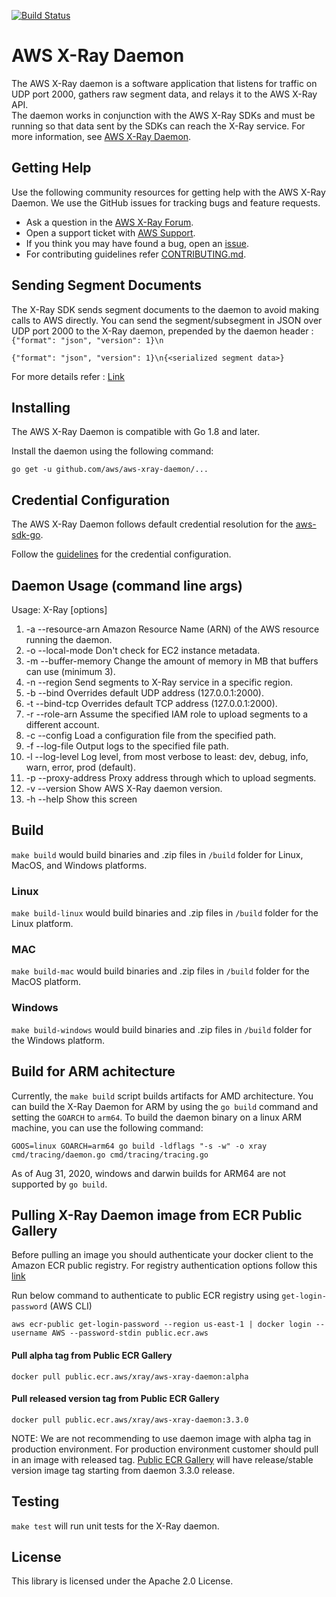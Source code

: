 [![Build Status](https://travis-ci.org/aws/aws-xray-daemon.svg?branch=master)](https://travis-ci.org/aws/aws-xray-daemon)

# AWS X-Ray Daemon  

The AWS X-Ray daemon is a software application that listens for traffic on UDP port 2000, gathers raw segment data, and relays it to the AWS X-Ray API.   
The daemon works in conjunction with the AWS X-Ray SDKs and must be running so that data sent by the SDKs can reach the X-Ray service. For more information,
 see [AWS X-Ray Daemon](https://docs.aws.amazon.com/xray/latest/devguide/xray-daemon.html).

## Getting Help  

Use the following community resources for getting help with the AWS X-Ray Daemon. We use the GitHub issues for tracking bugs and feature requests.  

* Ask a question in the [AWS X-Ray Forum](https://forums.aws.amazon.com/forum.jspa?forumID=241&start=0).  
* Open a support ticket with [AWS Support](http://docs.aws.amazon.com/awssupport/latest/user/getting-started.html).  
* If you think you may have found a bug, open an [issue](https://github.com/aws/aws-xray-daemon/issues/new).  
* For contributing guidelines refer [CONTRIBUTING.md](https://github.com/aws/aws-xray-daemon/blob/master/CONTRIBUTING.md).

## Sending Segment Documents

The X-Ray SDK sends segment documents to the daemon to avoid making calls to AWS directly. You can send the segment/subsegment in JSON over UDP port 2000
to the X-Ray daemon, prepended by the daemon header : `{"format": "json", "version": 1}\n`

```
{"format": "json", "version": 1}\n{<serialized segment data>}
```  
For more details refer : [Link](https://docs.aws.amazon.com/xray/latest/devguide/xray-api-sendingdata.html)  

## Installing  

The AWS X-Ray Daemon is compatible with Go 1.8 and later.

Install the daemon using the following command:  

```  
go get -u github.com/aws/aws-xray-daemon/...  
```  

## Credential Configuration

The AWS X-Ray Daemon follows default credential resolution for the [aws-sdk-go](https://docs.aws.amazon.com/sdk-for-go/api/index.html#hdr-Configuring_Credentials).

Follow the [guidelines](https://docs.aws.amazon.com/sdk-for-go/v1/developer-guide/configuring-sdk.html) for the credential configuration.

## Daemon Usage (command line args)  

Usage: X-Ray [options]   
1. -a  --resource-arn Amazon Resource Name (ARN) of the AWS resource running the daemon.    
2. -o  --local-mode   Don't check for EC2 instance metadata.    
3. -m  --buffer-memory    Change the amount of memory in MB that buffers can use (minimum 3).    
4. -n  --region   Send segments to X-Ray service in a specific region.    
5. -b  --bind    Overrides default UDP address (127.0.0.1:2000).  
6. -t  --bind-tcp	Overrides default TCP address (127.0.0.1:2000).  
7. -r  --role-arn Assume the specified IAM role to upload segments to a different account.    
8. -c  --config   Load a configuration file from the specified path.    
9. -f  --log-file Output logs to the specified file path.    
10. -l  --log-level    Log level, from most verbose to least: dev, debug, info, warn, error, prod (default).    
11. -p --proxy-address  Proxy address through which to upload segments.
12. -v --version  Show AWS X-Ray daemon version.
13. -h --help    Show this screen

## Build  

`make build` would build binaries and .zip files in `/build` folder for Linux, MacOS, and Windows platforms.    

### Linux  

`make build-linux` would build binaries and .zip files in `/build` folder for the Linux platform.  

### MAC  

`make build-mac` would build binaries and .zip files in `/build` folder for the MacOS platform.  

### Windows  

`make build-windows` would build binaries and .zip files in `/build` folder for the Windows platform. 

## Build for ARM achitecture
Currently, the `make build` script builds artifacts for AMD architecture. You can build the X-Ray Daemon for ARM by using the `go build` command and setting the `GOARCH` to `arm64`. To build the daemon binary on a linux ARM machine, you can use the following command:
```
GOOS=linux GOARCH=arm64 go build -ldflags "-s -w" -o xray cmd/tracing/daemon.go cmd/tracing/tracing.go
```
As of Aug 31, 2020, windows and darwin builds for ARM64 are not supported by `go build`.

## Pulling X-Ray Daemon image from ECR Public Gallery
Before pulling an image you should authenticate your docker client to the Amazon ECR public registry. For registry authentication options follow this [link](https://docs.aws.amazon.com/AmazonECR/latest/public/public-registries.html#public-registry-auth)

Run below command to authenticate to public ECR registry using `get-login-password` (AWS CLI)

``
aws ecr-public get-login-password --region us-east-1 | docker login --username AWS --password-stdin public.ecr.aws
``

####  Pull alpha tag from Public ECR Gallery
``
docker pull public.ecr.aws/xray/aws-xray-daemon:alpha
``

####  Pull released version tag from Public ECR Gallery
``
docker pull public.ecr.aws/xray/aws-xray-daemon:3.3.0
``

NOTE: We are not recommending to use daemon image with alpha tag in production environment. For production environment customer should pull in an image with released tag. [Public ECR Gallery](https://gallery.ecr.aws/xray/aws-xray-daemon) will have release/stable version image tag starting from daemon 3.3.0 release.

## Testing  

`make test` will run unit tests for the X-Ray daemon.  

## License

This library is licensed under the Apache 2.0 License.
